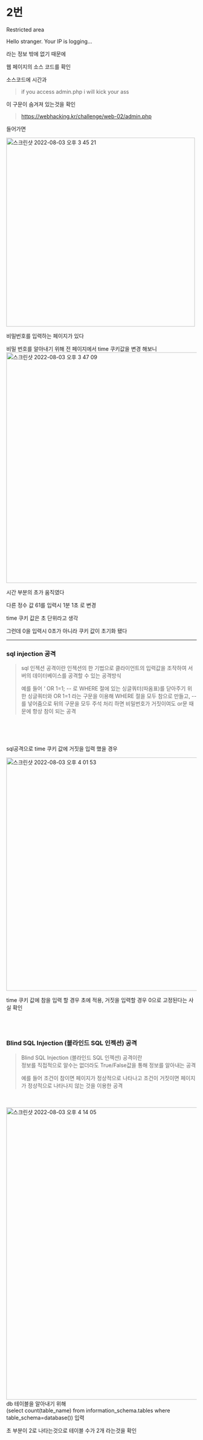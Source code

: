 # 2번

Restricted area

Hello stranger. Your IP is logging...


라는 정보 밖에 없기 때문에

웹 페이지의 소스 코드를 확인

소스코드에 시간과 

> if you access admin.php i will kick your ass

이 구문이 숨겨져 있는것을 확인

> https://webhacking.kr/challenge/web-02/admin.php   

들어가면 

<img width="499" alt="스크린샷 2022-08-03 오후 3 45 21" src="https://user-images.githubusercontent.com/38747893/182541994-e1b6e60b-f1b8-4f1a-b9f9-779daa506ceb.png">

비밀번호를 입력하는 페이지가 있다

비밀 번호를 알아내기 위해 전 페이지에서 time 쿠키값을 변경 해보니
<img width="609" alt="스크린샷 2022-08-03 오후 3 47 09" src="https://user-images.githubusercontent.com/38747893/182542325-20963e3f-3081-4234-ac78-54f22cfe062f.png">

시간 부분의 초가 움직였다

다른 정수 값 61를 입력시 1분 1초 로 변경

time 쿠키 값은 초 단위라고 생각

그런데 0을 입력시 0초가 아니라 쿠키 값이 초기화 됐다


------

### sql injection 공격
> sql 인젝션 공격이란 인젝션의 한 기법으로 클라이언트의 입력값을 조작하여 서버의 데이터베이스를 공격할 수 있는 공격방식
> 
> 예를 들어 ‘ OR 1=1; -- 로  WHERE 절에 있는 싱글쿼터(따옴표)를 닫아주기 위한 싱글쿼터와 OR 1=1 라는 구문을 이용해 WHERE 절을 모두 참으로 만들고, -- 를 넣어줌으로 뒤의 구문을 모두 주석 처리 하면
> 비밀번호가 거짓이여도 or문 때문에 항상 참이 되는 공격
<br/>
<br/>
<br/>


sql공격으로 time 쿠키 값에 거짓을 입력 했을 경우


<img width="616" alt="스크린샷 2022-08-03 오후 4 01 53" src="https://user-images.githubusercontent.com/38747893/182545131-4af737cf-8e77-4e27-935c-107ee791e69c.png">
<br/>


time 쿠키 값에 참을 입력 할 경우 초에 적용, 거짓을 입력할 경우 0으로 고정된다는 사실 확인


<br/>
<br/>



### Blind SQL Injection (블라인드 SQL 인젝션) 공격
>Blind SQL Injection (블라인드 SQL 인젝션) 공격이란
><br/>
>정보를 직접적으로 알수는 없더라도 True/False값을 통해 정보를 알아내는 공격
>
>예를 들어 조건이 참이면 페이지가 정상적으로 나타나고 조건이 거짓이면 페이지가 정상적으로 나타나지 않는 것을 이용한 공격

<br/>
<br/>

<img width="772" alt="스크린샷 2022-08-03 오후 4 14 05" src="https://user-images.githubusercontent.com/38747893/182547084-2c8ef1e4-8f93-4775-96fe-88e4d1345ed9.png">
 db 테이블을 알아내기 위해 
 <br/>
 (select count(table_name) from information_schema.tables where table_schema=database()) 입력
 
 초 부분이 2로 나타는것으로 테이블 수가 2개 라는것을 확인




